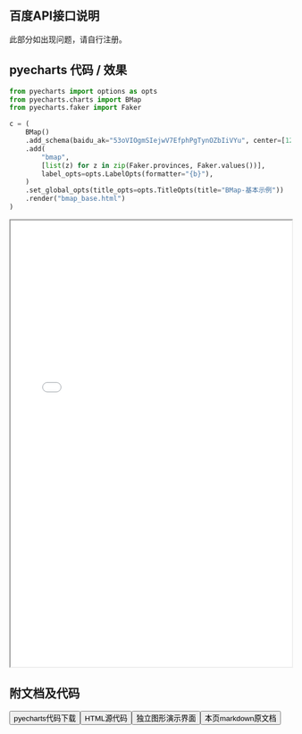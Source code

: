 ## 百度API接口说明

此部分如出现问题，请自行注册。

## pyecharts 代码 / 效果

```python
from pyecharts import options as opts
from pyecharts.charts import BMap
from pyecharts.faker import Faker

c = (
    BMap()
    .add_schema(baidu_ak="53oVIOgmSIejwV7EfphPgTynOZbIiVYu", center=[120.13066322374, 30.240018034923])
    .add(
        "bmap",
        [list(z) for z in zip(Faker.provinces, Faker.values())],
        label_opts=opts.LabelOpts(formatter="{b}"),
    )
    .set_global_opts(title_opts=opts.TitleOpts(title="BMap-基本示例"))
    .render("bmap_base.html")
)

```

<iframe width="100%" height="800px" src="/pyecharts/BMap/bmap_base.html"></iframe>

## 附文档及代码

<a href="https://cdn.jsdelivr.net/gh/wfy-belief/python/docs/pyecharts/BMap/bmap_base.py"><button class="mybutton">pyecharts代码下载</button></a><a href="https://cdn.jsdelivr.net/gh/wfy-belief/python/docs/pyecharts/BMap/bmap_base.html"><button class="mybutton">HTML源代码</button></a><a href="https://python.wfyblog.cn/pyecharts/BMap/bmap_base.html"><button class="mybutton">独立图形演示界面</button></a><a href="https://cdn.jsdelivr.net/gh/wfy-belief/python/docs/pyecharts/BMap/bmap_base.md"><button class="mybutton">本页markdown原文档</button></a>